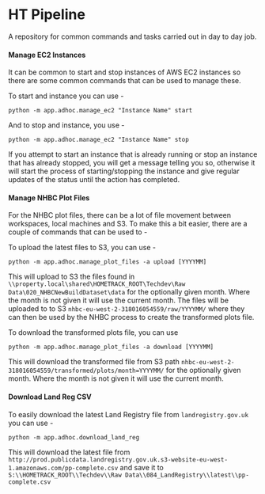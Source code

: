 # HT Pipeline

A repository for common commands and tasks carried out in day to day job.


#### Manage EC2 Instances

It can be common to start and stop instances of AWS EC2 instances so there are some common commands that can be 
used to manage these.

To start and instance you can use -

`python -m app.adhoc.manage_ec2 "Instance Name" start`

And to stop and instance, you use -

`python -m app.adhoc.manage_ec2 "Instance Name" stop`

If you attempt to start an instance that is already running or stop an instance that has already 
stopped, you will get a message telling you so, otherwise it will start the process of starting/stopping
the instance and give regular updates of the status until the action has completed.


#### Manage NHBC Plot Files

For the NHBC plot files, there can be a lot of file movement between workspaces, local machines and S3. To
make this a bit easier, there are a couple of commands that can be used to -

To upload the latest files to S3, you can use -

`python -m app.adhoc.manage_plot_files -a upload [YYYYMM]`

This will upload to S3 the files found in `\\property.local\shared\HOMETRACK_ROOT\Techdev\Raw Data\020_NHBCNewBuildDataset\data`
for the optionally given month. Where the month is not given it will use the current month.
The files will be uploaded to to S3 `nhbc-eu-west-2-318016054559/raw/YYYYMM/` where they can then be used by the NHBC
process to create the transformed plots file.

To download the transformed plots file, you can use

`python -m app.adhoc.manage_plot_files -a download [YYYYMM]`

This will download the transformed file from S3 path `nhbc-eu-west-2-318016054559/transformed/plots/month=YYYYMM/`
for the optionally given month. Where the month is not given it will use the current month.


#### Download Land Reg CSV

To easily download the latest Land Registry file from `landregistry.gov.uk` you can use -

`python -m app.adhoc.download_land_reg`

This will download the latest file from `http://prod.publicdata.landregistry.gov.uk.s3-website-eu-west-1.amazonaws.com/pp-complete.csv`
and save it to `S:\\HOMETRACK_ROOT\\Techdev\\Raw Data\\084_LandRegistry\\latest\\pp-complete.csv`